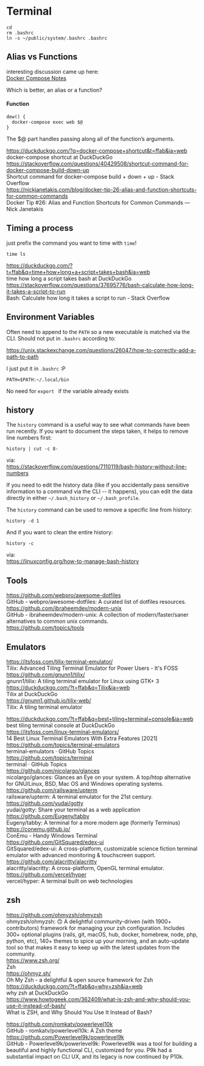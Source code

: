 # Terminal

```
cd
rm .bashrc
ln -s ~/public/system/.bashrc .bashrc
```


## Alias vs Functions

interesting discussion came up here:  
[Docker Compose Notes](../virtualization/docker-compose.md)

Which is better, an alias or a function? 

#### Function

```
dew() {
  docker-compose exec web $@
}
```

The $@ part handles passing along all of the function’s arguments. 

https://duckduckgo.com/?q=docker-compose+shortcut&t=ffab&ia=web  
docker-compose shortcut at DuckDuckGo  
https://stackoverflow.com/questions/40429508/shortcut-command-for-docker-compose-build-down-up  
Shortcut command for docker-compose build + down + up - Stack Overflow  
https://nickjanetakis.com/blog/docker-tip-26-alias-and-function-shortcuts-for-common-commands  
Docker Tip #26: Alias and Function Shortcuts for Common Commands — Nick Janetakis  
  
## Timing a process

just prefix the command you want to time with `time`!

```
time ls
```

https://duckduckgo.com/?t=ffab&q=time+how+long+a+script+takes+bash&ia=web  
time how long a script takes bash at DuckDuckGo  
https://stackoverflow.com/questions/37695776/bash-calculate-how-long-it-takes-a-script-to-run  
Bash: Calculate how long it takes a script to run - Stack Overflow  

## Environment Variables

Often need to append to the `PATH` so a new executable is matched via the CLI. Should not put in `.bashrc` according to:

https://unix.stackexchange.com/questions/26047/how-to-correctly-add-a-path-to-path

I just put it in `.bashrc` :P

```
PATH=$PATH:~/.local/bin
```

No need for `export ` if the variable already exists

## history

The `history` command is a useful way to see what commands have been run recently. If you want to document the steps taken, it helps to remove line numbers first:

```
history | cut -c 8-
```

via:  
https://stackoverflow.com/questions/7110119/bash-history-without-line-numbers  

If you need to edit the history data (like if you accidentally pass sensitive information to a command via the CLI -- it happens), you can edit the data directly in either `~/.bash_history` or `~/.bash_profile`.

The `history` command can be used to remove a specific line from history:

```
history -d 1
```

And if you want to clean the entire history:

```
history -c
```

via:  
https://linuxconfig.org/how-to-manage-bash-history  


## Tools

https://github.com/webpro/awesome-dotfiles  
GitHub - webpro/awesome-dotfiles: A curated list of dotfiles resources.  
https://github.com/ibraheemdev/modern-unix  
GitHub - ibraheemdev/modern-unix: A collection of modern/faster/saner alternatives to common unix commands.  
https://github.com/topics/tools

## Emulators

https://itsfoss.com/tilix-terminal-emulator/  
Tilix: Advanced Tiling Terminal Emulator for Power Users - It's FOSS  
https://github.com/gnunn1/tilix/  
gnunn1/tilix: A tiling terminal emulator for Linux using GTK+ 3  
https://duckduckgo.com/?t=ffab&q=Tilix&ia=web  
Tilix at DuckDuckGo  
https://gnunn1.github.io/tilix-web/  
Tilix: A tiling terminal emulator  


https://duckduckgo.com/?t=ffab&q=best+tiling+terminal+console&ia=web  
best tiling terminal console at DuckDuckGo  
https://itsfoss.com/linux-terminal-emulators/  
14 Best Linux Terminal Emulators With Extra Features [2021]  
https://github.com/topics/terminal-emulators  
terminal-emulators · GitHub Topics  
https://github.com/topics/terminal  
terminal · GitHub Topics  
https://github.com/nicolargo/glances  
nicolargo/glances: Glances an Eye on your system. A top/htop alternative for GNU/Linux, BSD, Mac OS and Windows operating systems.  
https://github.com/railsware/upterm  
railsware/upterm: A terminal emulator for the 21st century.  
https://github.com/yudai/gotty  
yudai/gotty: Share your terminal as a web application  
https://github.com/Eugeny/tabby  
Eugeny/tabby: A terminal for a more modern age (formerly Terminus)  
https://conemu.github.io/  
ConEmu - Handy Windows Terminal  
https://github.com/GitSquared/edex-ui  
GitSquared/edex-ui: A cross-platform, customizable science fiction terminal emulator with advanced monitoring & touchscreen support.  
https://github.com/alacritty/alacritty  
alacritty/alacritty: A cross-platform, OpenGL terminal emulator.  
https://github.com/vercel/hyper  
vercel/hyper: A terminal built on web technologies  



## zsh

https://github.com/ohmyzsh/ohmyzsh  
ohmyzsh/ohmyzsh: 🙃 A delightful community-driven (with 1900+ contributors) framework for managing your zsh configuration. Includes 300+ optional plugins (rails, git, macOS, hub, docker, homebrew, node, php, python, etc), 140+ themes to spice up your morning, and an auto-update tool so that makes it easy to keep up with the latest updates from the community.  
https://www.zsh.org/  
Zsh  
https://ohmyz.sh/  
Oh My Zsh - a delightful & open source framework for Zsh  
https://duckduckgo.com/?t=ffab&q=why+zsh&ia=web  
why zsh at DuckDuckGo  
https://www.howtogeek.com/362409/what-is-zsh-and-why-should-you-use-it-instead-of-bash/  
What is ZSH, and Why Should You Use It Instead of Bash?  

https://github.com/romkatv/powerlevel10k  
GitHub - romkatv/powerlevel10k: A Zsh theme  
https://github.com/Powerlevel9k/powerlevel9k  
GitHub - Powerlevel9k/powerlevel9k: Powerlevel9k was a tool for building a beautiful and highly functional CLI, customized for you. P9k had a substantial impact on CLI UX, and its legacy is now continued by P10k.  
